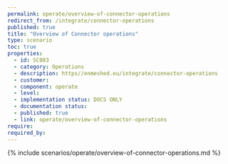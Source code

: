 ```yaml
---
permalink: operate/overview-of-connector-operations
redirect_from: /integrate/connector-operations
published: true
title: "Overview of Connector operations"
type: scenario
toc: true
properties:
  - id: SC083
  - category: Operations
  - description: https//enmeshed.eu/integrate/connector-operations
  - customer:
  - component: operate
  - level:
  - implementation status: DOCS ONLY
  - documentation status:
  - published: true
  - link: operate/overview-of-connector-operations
require:
required_by:
---
```


{% include scenarios/operate/overview-of-connector-operations.md %}
